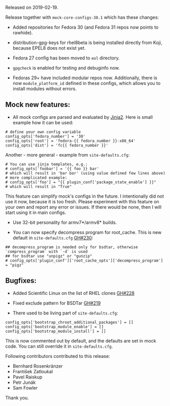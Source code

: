 Released on 2019-02-19.

Release together with `mock-core-configs-30.1` which has these changes:

- Added repositories for Fedora 30 (and Fedora 31 repos now points to rawhide).

- distribution-gpg-keys for rhel8beta is being installed directly from Koji, because EPEL8 does not exist yet.

- Fedora 27 config has been moved to `eol` directory.

- `gpgcheck` is enabled for testing and debuginfo now.

- Fedoras 29+ have included modular repos now. Additionally, there is now `module_platform_id` defined in these configs, which allows you to install modules without errors.

## Mock new features:

- All mock configs are parsed and evaluated by [Jinja2](http://jinja.pocoo.org/). Here is small example how it can be used:

```
# define your own config variable
config_opts['fedora_number'] = '30'
config_opts['root'] = 'fedora-{{ fedora_number }}-x86_64'
config_opts['dist'] = 'fc{{ fedora_number }}'
```

Another - more general - example from `site-defaults.cfg`:

```
# You can use jinja templates, e.g.:
# config_opts['foobar'] = '{{ foo }} bar'
# which will result in 'bar bar' (using value defined few lines above)
# more complicated example:
# config_opts['foo'] = "{{ plugin_conf['package_state_enable'] }}"
# which will result in "True"
```

This feature can simplify mock's configs in the future. I intentionally did not use it now, because it is too fresh. Please experiment with this feature on your own and report any error or issues. If there would be none, then I will start using it in main configs.

- Use 32-bit personality for armv7*/armv8* builds.

- You can now specify decompress program for root_cache. This is new default in `site-defaults.cfg` [GH#230](https://github.com/rpm-software-management/mock/issues/230):

```
## decompress_program is needed only for bsdtar, otherwise `compress_program` with `-d` is used
## for bsdtar use "unpigz" or "gunzip"
# config_opts['plugin_conf']['root_cache_opts']['decompress_program'] = "pigz"
```


## Bugfixes:

- Added Scientific Linux on the list of RHEL clones [GH#228](https://github.com/rpm-software-management/mock/issues/228)

- Fixed exclude pattern for BSDTar [GH#219](https://github.com/rpm-software-management/mock/issues/219)

- There used to be living part of `site-defaults.cfg`:

```
config_opts['bootstrap_chroot_additional_packages'] = []
config_opts['bootstrap_module_enable'] = []
config_opts['bootstrap_module_install'] = []
```

This is now commented out by default, and the defaults are set in mock code. You can still override it in `site-defaults.cfg`.

Following contributors contributed to this release:

* Bernhard Rosenkränzer
* František Zatloukal
* Pavel Raiskup
* Petr Junák
* Sam Fowler

Thank you.
